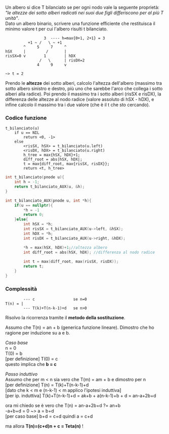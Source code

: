 Un albero si dice T bilanciato se per ogni nodo vale la seguente proprietà: _"le altezze dei sotto alberi radicati nei suoi due figli differiscono per al più T unità"_.<br>
Dato un albero binario, scrivere una funzione efficiente che restituisca il minimo valore t per cui l'albero risulti t bilanciato.

```
                 3  ---- h=max{0+1, 2+1} = 3
          +1 ~ /   \ ~ +1
        ^     5     7     ^
hSX     |         /       |
risSX=0 v        1        | hDX
               /   \      | risDX=2
              4     9     v

~> t = 2
```

Prendo le **altezze** dei sotto alberi, calcolo l'altezza dell'albero (massimo tra sotto albero sinistro e destro, più uno che sarebbe l'arco che collega i sotto alberi alla radice). Poi prendo il massimo tra i sotto alberi (risSX e risDX), la differenza delle altezze al nodo radice (valore assoluto di hSX - hDX), e infine calcolo il massimo tra i due valore (che è il t che sto cercando).

### Codice funzione
```pseudocode
t_bilanciato(u)
    if u == NIL
        return <0, -1>
    else
        <risSX, hSX> = t_bilanciato(u.left)
        <risDX, hDX> = t_bilanciato(u.right)
        h_tree = max{hSX, hDX}+1;
        diff_root = abs|hSX, hDX|;
        t = max{diff_root, max{risSX, risDX}};
        return <t, h_tree>
```

```c++
int t_bilanciato(pnode u){
    int h = -1;
    return t_bilanciato_AUX(u, &h);
}

int t_bilanciato_AUX(pnode u, int *h){
    if(u == nullptr){
        *h = -1
        return 0;
    }else{
        int hSX = *h;
        int risSX = t_bilanciato_AUX(u->left, &hSX);
        int hDX = *h;
        int risDX = t_bilanciato_AUX(u->right, &hDX);

        *h = max(hSX, hDX)+1;//altezza albero
        int diff_root = abs(hSX, hDX); //differenza al nodo radice
        
        int t = max(diff_root, max(risSX, risDX));
        return t;
    }
}
```

### Complessità

```
        --- c                 se n=0
T(n) = |
        --- T(k)+T(n-k-1)+d   se n>0
```

Risolvo la ricorrenza tramite il **metodo della sostituzione**.

Assumo che T(n) = an + b (generica funzione lineare).
Dimostro che ho ragione per induzione su a e b.

_Caso base_<br>
n = 0 <br>
T(0) = b<br>
[per definizione] T(0) = c<br>
questo implica che **b = c**

_Passo induttivo_<br>
Assumo che per m < n sia vero che T(m) = am + b e dimostro per n<br>
[per definizione] T(n) = T(k)+T(n-k-1)+d<br>
[dato che k < m e (n-k-1) < m applico l'ipotesi induttiva]<br>
[per ip. induttiva] T(k)+T(n-k-1)+d = ak+b + a(n-k-1)+b + d = an-a+2b+d<br>

ora mi chiedo se è vero che T(n) = an-a+2b+d ?= an+b<br>
-a+b+d = 0 ~> a = b+d<br>
[per caso base] b+d = c+d quindi a = c+d<br>

ma allora **T(n)=(c+d)n + c = Teta(n)** ! 
